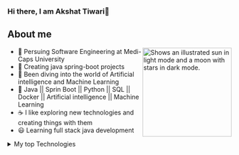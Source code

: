 ### Hi there, I am Akshat Tiwari👋

## About me
<img align="right" width="200" height="200" alt="Shows an illustrated sun in light mode and a moon with stars in dark mode." src="https://user-images.githubusercontent.com/25423296/163456779-a8556205-d0a5-45e2-ac17-42d089e3c3f8.png">

- 🙂 Persuing Software Engineering at Medi-Caps University
- 🌱 Creating java spring-boot projects 
- 🤖 Been diving into the world of Artificial intelligence and Machine Learning 
- 🤔 Java || Sprin Boot || Python || SQL || Docker || Artificial intelligence || Machine Learning 
- ☕ I like exploring new technologies and creating things with them
- 😃 Learning full stack java development

<details>
<summary>My top Technologies</summary>

| Rank | Languages   |
|-----:|-------------|
|     1| Java        |
|     2| Spring-boot |
|     3| AI          |
|     4| Docker      | 
|     5| Python      |
|     6| SQL         |
|     7| React.js    |
|     8| Kubernetes  |

</details>
